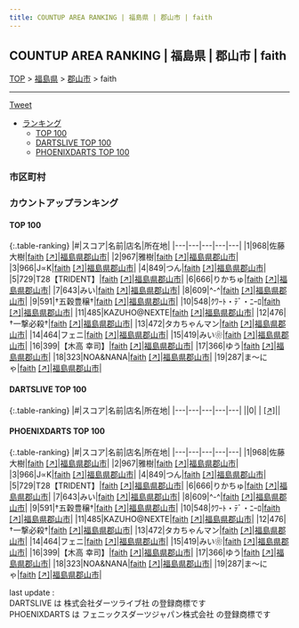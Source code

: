 ```yaml
---
title: COUNTUP AREA RANKING | 福島県 | 郡山市 | faith
---
```

## COUNTUP AREA RANKING | 福島県 | 郡山市 | faith

[TOP](/darts/rank/) > [福島県](/darts/rank/福島県/) > [郡山市](/darts/rank/福島県/郡山市/) > faith

___

<a href="https://twitter.com/share?ref_src=twsrc%5Etfw" data-text="COUNTUP AREA RANKING | 福島県郡山市faith" class="twitter-share-button" data-hashtags="DARTSLIVE,PHOENIXDARTS,darts,ダーツ" data-show-count="false">Tweet</a>

* [ランキング](#カウントアップランキング)
    * [TOP 100](#top-100)
    * [DARTSLIVE TOP 100](#dartslive-top-100)
    * [PHOENIXDARTS TOP 100](#phoenixdarts-top-100)

### 市区町村

<ul>

</ul>

### カウントアップランキング

#### TOP 100



{:.table-ranking}
|#|スコア|名前|店名|所在地|
|---|---|---|---|---|
|1|968|<span class="rank-name-pd"><span class="pro-icon-pd"></span>佐藤 大樹</span>|<a href="/darts/rank/shops/91207.html">faith</a> <a href="https://vs.phoenixdarts.com/jp/shop/shopDetailInfo/s_91207?s_seq=91207">[↗]</a>|<a href="/darts/rank/福島県/郡山市">福島県郡山市</a>|
|2|967|<span class="rank-name-pd">雅樹</span>|<a href="/darts/rank/shops/91207.html">faith</a> <a href="https://vs.phoenixdarts.com/jp/shop/shopDetailInfo/s_91207?s_seq=91207">[↗]</a>|<a href="/darts/rank/福島県/郡山市">福島県郡山市</a>|
|3|966|<span class="rank-name-pd">J∝K</span>|<a href="/darts/rank/shops/91207.html">faith</a> <a href="https://vs.phoenixdarts.com/jp/shop/shopDetailInfo/s_91207?s_seq=91207">[↗]</a>|<a href="/darts/rank/福島県/郡山市">福島県郡山市</a>|
|4|849|<span class="rank-name-pd">つん</span>|<a href="/darts/rank/shops/91207.html">faith</a> <a href="https://vs.phoenixdarts.com/jp/shop/shopDetailInfo/s_91207?s_seq=91207">[↗]</a>|<a href="/darts/rank/福島県/郡山市">福島県郡山市</a>|
|5|729|<span class="rank-name-pd">T28【TRIDENT】</span>|<a href="/darts/rank/shops/91207.html">faith</a> <a href="https://vs.phoenixdarts.com/jp/shop/shopDetailInfo/s_91207?s_seq=91207">[↗]</a>|<a href="/darts/rank/福島県/郡山市">福島県郡山市</a>|
|6|666|<span class="rank-name-pd">りかちゅ</span>|<a href="/darts/rank/shops/91207.html">faith</a> <a href="https://vs.phoenixdarts.com/jp/shop/shopDetailInfo/s_91207?s_seq=91207">[↗]</a>|<a href="/darts/rank/福島県/郡山市">福島県郡山市</a>|
|7|643|<span class="rank-name-pd">みい</span>|<a href="/darts/rank/shops/91207.html">faith</a> <a href="https://vs.phoenixdarts.com/jp/shop/shopDetailInfo/s_91207?s_seq=91207">[↗]</a>|<a href="/darts/rank/福島県/郡山市">福島県郡山市</a>|
|8|609|<span class="rank-name-pd">^-^</span>|<a href="/darts/rank/shops/91207.html">faith</a> <a href="https://vs.phoenixdarts.com/jp/shop/shopDetailInfo/s_91207?s_seq=91207">[↗]</a>|<a href="/darts/rank/福島県/郡山市">福島県郡山市</a>|
|9|591|<span class="rank-name-pd">†五穀豊穣†</span>|<a href="/darts/rank/shops/91207.html">faith</a> <a href="https://vs.phoenixdarts.com/jp/shop/shopDetailInfo/s_91207?s_seq=91207">[↗]</a>|<a href="/darts/rank/福島県/郡山市">福島県郡山市</a>|
|10|548|<span class="rank-name-pd">ｸﾜｰﾄ・ﾃﾞ・ﾆｰﾛ</span>|<a href="/darts/rank/shops/91207.html">faith</a> <a href="https://vs.phoenixdarts.com/jp/shop/shopDetailInfo/s_91207?s_seq=91207">[↗]</a>|<a href="/darts/rank/福島県/郡山市">福島県郡山市</a>|
|11|485|<span class="rank-name-pd">KAZUHO@NEXTE</span>|<a href="/darts/rank/shops/91207.html">faith</a> <a href="https://vs.phoenixdarts.com/jp/shop/shopDetailInfo/s_91207?s_seq=91207">[↗]</a>|<a href="/darts/rank/福島県/郡山市">福島県郡山市</a>|
|12|476|<span class="rank-name-pd">†一撃必殺†</span>|<a href="/darts/rank/shops/91207.html">faith</a> <a href="https://vs.phoenixdarts.com/jp/shop/shopDetailInfo/s_91207?s_seq=91207">[↗]</a>|<a href="/darts/rank/福島県/郡山市">福島県郡山市</a>|
|13|472|<span class="rank-name-pd">タカちゃんマン</span>|<a href="/darts/rank/shops/91207.html">faith</a> <a href="https://vs.phoenixdarts.com/jp/shop/shopDetailInfo/s_91207?s_seq=91207">[↗]</a>|<a href="/darts/rank/福島県/郡山市">福島県郡山市</a>|
|14|464|<span class="rank-name-pd">フェニ</span>|<a href="/darts/rank/shops/91207.html">faith</a> <a href="https://vs.phoenixdarts.com/jp/shop/shopDetailInfo/s_91207?s_seq=91207">[↗]</a>|<a href="/darts/rank/福島県/郡山市">福島県郡山市</a>|
|15|419|<span class="rank-name-pd">みい❀</span>|<a href="/darts/rank/shops/91207.html">faith</a> <a href="https://vs.phoenixdarts.com/jp/shop/shopDetailInfo/s_91207?s_seq=91207">[↗]</a>|<a href="/darts/rank/福島県/郡山市">福島県郡山市</a>|
|16|399|<span class="rank-name-pd">【木高 幸司】</span>|<a href="/darts/rank/shops/91207.html">faith</a> <a href="https://vs.phoenixdarts.com/jp/shop/shopDetailInfo/s_91207?s_seq=91207">[↗]</a>|<a href="/darts/rank/福島県/郡山市">福島県郡山市</a>|
|17|366|<span class="rank-name-pd">ゆう</span>|<a href="/darts/rank/shops/91207.html">faith</a> <a href="https://vs.phoenixdarts.com/jp/shop/shopDetailInfo/s_91207?s_seq=91207">[↗]</a>|<a href="/darts/rank/福島県/郡山市">福島県郡山市</a>|
|18|323|<span class="rank-name-pd">NOA&amp;NANA</span>|<a href="/darts/rank/shops/91207.html">faith</a> <a href="https://vs.phoenixdarts.com/jp/shop/shopDetailInfo/s_91207?s_seq=91207">[↗]</a>|<a href="/darts/rank/福島県/郡山市">福島県郡山市</a>|
|19|287|<span class="rank-name-pd">ま～にゃ</span>|<a href="/darts/rank/shops/91207.html">faith</a> <a href="https://vs.phoenixdarts.com/jp/shop/shopDetailInfo/s_91207?s_seq=91207">[↗]</a>|<a href="/darts/rank/福島県/郡山市">福島県郡山市</a>|


#### DARTSLIVE TOP 100



{:.table-ranking}
|#|スコア|名前|店名|所在地|
|---|---|---|---|---|
||0|<span class="rank-name-dl"> </span>|<a href="/darts/rank/shops/.html"></a> <a href="">[↗]</a>|<a href="/darts/rank//"></a>|


#### PHOENIXDARTS TOP 100



{:.table-ranking}
|#|スコア|名前|店名|所在地|
|---|---|---|---|---|
|1|968|<span class="rank-name-pd"><span class="pro-icon-pd"></span>佐藤 大樹</span>|<a href="/darts/rank/shops/91207.html">faith</a> <a href="https://vs.phoenixdarts.com/jp/shop/shopDetailInfo/s_91207?s_seq=91207">[↗]</a>|<a href="/darts/rank/福島県/郡山市">福島県郡山市</a>|
|2|967|<span class="rank-name-pd">雅樹</span>|<a href="/darts/rank/shops/91207.html">faith</a> <a href="https://vs.phoenixdarts.com/jp/shop/shopDetailInfo/s_91207?s_seq=91207">[↗]</a>|<a href="/darts/rank/福島県/郡山市">福島県郡山市</a>|
|3|966|<span class="rank-name-pd">J∝K</span>|<a href="/darts/rank/shops/91207.html">faith</a> <a href="https://vs.phoenixdarts.com/jp/shop/shopDetailInfo/s_91207?s_seq=91207">[↗]</a>|<a href="/darts/rank/福島県/郡山市">福島県郡山市</a>|
|4|849|<span class="rank-name-pd">つん</span>|<a href="/darts/rank/shops/91207.html">faith</a> <a href="https://vs.phoenixdarts.com/jp/shop/shopDetailInfo/s_91207?s_seq=91207">[↗]</a>|<a href="/darts/rank/福島県/郡山市">福島県郡山市</a>|
|5|729|<span class="rank-name-pd">T28【TRIDENT】</span>|<a href="/darts/rank/shops/91207.html">faith</a> <a href="https://vs.phoenixdarts.com/jp/shop/shopDetailInfo/s_91207?s_seq=91207">[↗]</a>|<a href="/darts/rank/福島県/郡山市">福島県郡山市</a>|
|6|666|<span class="rank-name-pd">りかちゅ</span>|<a href="/darts/rank/shops/91207.html">faith</a> <a href="https://vs.phoenixdarts.com/jp/shop/shopDetailInfo/s_91207?s_seq=91207">[↗]</a>|<a href="/darts/rank/福島県/郡山市">福島県郡山市</a>|
|7|643|<span class="rank-name-pd">みい</span>|<a href="/darts/rank/shops/91207.html">faith</a> <a href="https://vs.phoenixdarts.com/jp/shop/shopDetailInfo/s_91207?s_seq=91207">[↗]</a>|<a href="/darts/rank/福島県/郡山市">福島県郡山市</a>|
|8|609|<span class="rank-name-pd">^-^</span>|<a href="/darts/rank/shops/91207.html">faith</a> <a href="https://vs.phoenixdarts.com/jp/shop/shopDetailInfo/s_91207?s_seq=91207">[↗]</a>|<a href="/darts/rank/福島県/郡山市">福島県郡山市</a>|
|9|591|<span class="rank-name-pd">†五穀豊穣†</span>|<a href="/darts/rank/shops/91207.html">faith</a> <a href="https://vs.phoenixdarts.com/jp/shop/shopDetailInfo/s_91207?s_seq=91207">[↗]</a>|<a href="/darts/rank/福島県/郡山市">福島県郡山市</a>|
|10|548|<span class="rank-name-pd">ｸﾜｰﾄ・ﾃﾞ・ﾆｰﾛ</span>|<a href="/darts/rank/shops/91207.html">faith</a> <a href="https://vs.phoenixdarts.com/jp/shop/shopDetailInfo/s_91207?s_seq=91207">[↗]</a>|<a href="/darts/rank/福島県/郡山市">福島県郡山市</a>|
|11|485|<span class="rank-name-pd">KAZUHO@NEXTE</span>|<a href="/darts/rank/shops/91207.html">faith</a> <a href="https://vs.phoenixdarts.com/jp/shop/shopDetailInfo/s_91207?s_seq=91207">[↗]</a>|<a href="/darts/rank/福島県/郡山市">福島県郡山市</a>|
|12|476|<span class="rank-name-pd">†一撃必殺†</span>|<a href="/darts/rank/shops/91207.html">faith</a> <a href="https://vs.phoenixdarts.com/jp/shop/shopDetailInfo/s_91207?s_seq=91207">[↗]</a>|<a href="/darts/rank/福島県/郡山市">福島県郡山市</a>|
|13|472|<span class="rank-name-pd">タカちゃんマン</span>|<a href="/darts/rank/shops/91207.html">faith</a> <a href="https://vs.phoenixdarts.com/jp/shop/shopDetailInfo/s_91207?s_seq=91207">[↗]</a>|<a href="/darts/rank/福島県/郡山市">福島県郡山市</a>|
|14|464|<span class="rank-name-pd">フェニ</span>|<a href="/darts/rank/shops/91207.html">faith</a> <a href="https://vs.phoenixdarts.com/jp/shop/shopDetailInfo/s_91207?s_seq=91207">[↗]</a>|<a href="/darts/rank/福島県/郡山市">福島県郡山市</a>|
|15|419|<span class="rank-name-pd">みい❀</span>|<a href="/darts/rank/shops/91207.html">faith</a> <a href="https://vs.phoenixdarts.com/jp/shop/shopDetailInfo/s_91207?s_seq=91207">[↗]</a>|<a href="/darts/rank/福島県/郡山市">福島県郡山市</a>|
|16|399|<span class="rank-name-pd">【木高 幸司】</span>|<a href="/darts/rank/shops/91207.html">faith</a> <a href="https://vs.phoenixdarts.com/jp/shop/shopDetailInfo/s_91207?s_seq=91207">[↗]</a>|<a href="/darts/rank/福島県/郡山市">福島県郡山市</a>|
|17|366|<span class="rank-name-pd">ゆう</span>|<a href="/darts/rank/shops/91207.html">faith</a> <a href="https://vs.phoenixdarts.com/jp/shop/shopDetailInfo/s_91207?s_seq=91207">[↗]</a>|<a href="/darts/rank/福島県/郡山市">福島県郡山市</a>|
|18|323|<span class="rank-name-pd">NOA&amp;NANA</span>|<a href="/darts/rank/shops/91207.html">faith</a> <a href="https://vs.phoenixdarts.com/jp/shop/shopDetailInfo/s_91207?s_seq=91207">[↗]</a>|<a href="/darts/rank/福島県/郡山市">福島県郡山市</a>|
|19|287|<span class="rank-name-pd">ま～にゃ</span>|<a href="/darts/rank/shops/91207.html">faith</a> <a href="https://vs.phoenixdarts.com/jp/shop/shopDetailInfo/s_91207?s_seq=91207">[↗]</a>|<a href="/darts/rank/福島県/郡山市">福島県郡山市</a>|


<div class="footer border-top border-gray-light mt-5 pt-3 text-right text-gray">
    last update : <span style="font-weight: italic" id="foot_last_modified"></span><br />
    DARTSLIVE は 株式会社ダーツライブ社 の登録商標です<br />
    PHOENIXDARTS は フェニックスダーツジャパン株式会社 の登録商標です<br />
</div>

<script src="https://cdnjs.cloudflare.com/ajax/libs/jquery.tablesorter/2.31.3/js/jquery.tablesorter.min.js" integrity="sha512-qzgd5cYSZcosqpzpn7zF2ZId8f/8CHmFKZ8j7mU4OUXTNRd5g+ZHBPsgKEwoqxCtdQvExE5LprwwPAgoicguNg==" crossorigin="anonymous" referrerpolicy="no-referrer"></script>
<link rel="stylesheet" href="https://cdnjs.cloudflare.com/ajax/libs/jquery.tablesorter/2.31.3/css/theme.default.min.css" integrity="sha512-wghhOJkjQX0Lh3NSWvNKeZ0ZpNn+SPVXX1Qyc9OCaogADktxrBiBdKGDoqVUOyhStvMBmJQ8ZdMHiR3wuEq8+w==" crossorigin="anonymous" referrerpolicy="no-referrer" />
<script>
$(function() {
    $(".table-ranking").tablesorter({sortList:[[0, 0]]});
    $("#foot_last_modified").text(formatDate(new Date(document.lastModified), 'yyyy-MM-dd HH:mm:ss'));
});
</script>

<script async src="https://platform.twitter.com/widgets.js" charset="utf-8"></script>